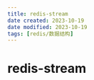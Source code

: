 ```yaml
---
title: redis-stream
date created: 2023-10-19
date modified: 2023-10-19
tags: [redis/数据结构]
---
```


# redis-stream
